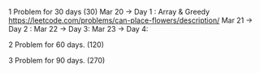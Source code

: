 1 Problem for 30 days (30)
Mar 20 -> Day 1 : Array & Greedy  https://leetcode.com/problems/can-place-flowers/description/ 
Mar 21 -> Day 2 : 
Mar 22 -> Day 3:
Mar 23 ->  Day 4:

2 Problem for 60 days. (120)

3 Problem for 90 days. (270)


